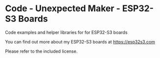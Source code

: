 # Code - Unexpected Maker - ESP32-S3 Boards 
Code examples and helper libraries for for ESP32-S3 boards  

You can find out more about my ESP32-S3 boards at https://esp32s3.com 

Please refer to the included license. 
